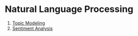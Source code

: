 # Natural Language Processing
1. [Topic Modeling](https://knitdata.org/post/r-markdown/)
2. [Sentiment Analysis](https://knitdata.org/post/sentiment-analysis/)
